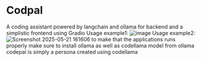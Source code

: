 # Codpal
A coding assistant powered by langchain and ollama for backend and a simplistic frontend using Gradio
Usage example1:
![image](https://github.com/user-attachments/assets/630a7e69-a1fb-4380-b32c-984fcde3a92f)
Usage example2:
![Screenshot 2025-05-21 161606](https://github.com/user-attachments/assets/ecc9f001-de1d-46ce-989f-dfaa19c94e6a)
to make that the applications runs properly make sure to install ollama as well as codellama model from ollama
codepal is simply a persona created using codellama
